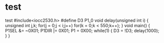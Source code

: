# test
test
#include<iocc2530.h>
#define D3 P1_0
void delay(unsigned int i)
{
  unsigned int j,k;
  for(j = 0;j < i;j++)
  for(k = 0;k < 550;k++);
}
void main()
{
  P1SEL &= ~0X01;
  P1DIR |= 0X01;
  P1 = 0X00;
  while(1)
  {
    D3 = !D3;
    delay(1000);
  }
}
